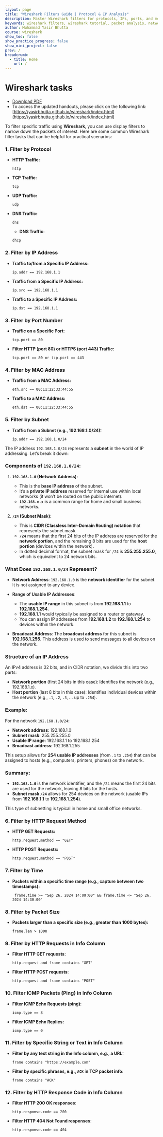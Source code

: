 ```yaml
---
layout: page
title: "Wireshark Filters Guide | Protocol & IP Analysis"
description: Master Wireshark filters for protocols, IPs, ports, and more. Learn practical packet analysis techniques with this comprehensive guide.
keywords: wireshark filters, wireshark tutorial, packet analysis, network traffic analysis, protocol filtering, IP address filtering, port filtering, MAC address filtering, subnet filtering, wireshark display filters
author: Muhammad Yasir Bhutta
course: wireshark
show_toc: false
show_practice_progress: false
show_mini_project: false
prev: /
breadcrumb:
  - title: Home
    url: /
---
```


# Wireshark tasks

- [Download PDF](https://yasirbhutta.github.io/wireshark/index.pdf)
- To access the updated handouts, please click on the following link:
[https://yasirbhutta.github.io/wireshark/index.html](https://yasirbhutta.github.io/wireshark/index.html)

To filter specific traffic using **Wireshark**, you can use display filters to narrow down the packets of interest. Here are some common Wireshark filter tasks that can be helpful for practical scenarios:

### 1. **Filter by Protocol**
   - **HTTP Traffic:**  
     ```plaintext
     http
     ```
   - **TCP Traffic:**  
     ```plaintext
     tcp
     ```
   - **UDP Traffic:**  
     ```plaintext
     udp
     ```
   - **DNS Traffic:**  
     ```plaintext
     dns
     ```

        - **DNS Traffic:**  
     ```plaintext
     dhcp
     ```

### 2. **Filter by IP Address**
   - **Traffic to/from a Specific IP Address:**  
     ```plaintext
     ip.addr == 192.168.1.1
     ```
   - **Traffic from a Specific IP Address:**  
     ```plaintext
     ip.src == 192.168.1.1
     ```
   - **Traffic to a Specific IP Address:**  
     ```plaintext
     ip.dst == 192.168.1.1
     ```

### 3. **Filter by Port Number**
   - **Traffic on a Specific Port:**  
     ```plaintext
     tcp.port == 80
     ```
   - **Filter HTTP (port 80) or HTTPS (port 443) Traffic:**  
     ```plaintext
     tcp.port == 80 or tcp.port == 443
     ```

### 4. **Filter by MAC Address**
   - **Traffic from a MAC Address:**  
     ```plaintext
     eth.src == 00:11:22:33:44:55
     ```
   - **Traffic to a MAC Address:**  
     ```plaintext
     eth.dst == 00:11:22:33:44:55
     ```

### 5. **Filter by Subnet**
   - **Traffic from a Subnet (e.g., 192.168.1.0/24):**  
     ```plaintext
     ip.addr == 192.168.1.0/24
     ```

The IP address `192.168.1.0/24` represents a **subnet** in the world of IP addressing. Let’s break it down:

### Components of `192.168.1.0/24`:

1. **`192.168.1.0` (Network Address)**:
   - This is the **base IP address** of the subnet.
   - It’s a **private IP address** reserved for internal use within local networks (it won’t be routed on the public internet).
   - **`192.168.x.x`** is a common range for home and small business networks.

2. **`/24` (Subnet Mask)**:
   - This is **CIDR (Classless Inter-Domain Routing) notation** that represents the subnet mask.
   - **`/24`** means that the first 24 bits of the IP address are reserved for the **network portion**, and the remaining 8 bits are used for the **host portion** (devices within the network).
   - In dotted decimal format, the subnet mask for `/24` is **255.255.255.0**, which is equivalent to 24 network bits.

### What Does `192.168.1.0/24` Represent?

- **Network Address**: `192.168.1.0` is the **network identifier** for the subnet. It is not assigned to any device.
  
- **Range of Usable IP Addresses**:
   - The **usable IP range** in this subnet is from **192.168.1.1** to **192.168.1.254**.
   - **192.168.1.1** would typically be assigned to a router or gateway.
   - You can assign IP addresses from **192.168.1.2** to **192.168.1.254** to devices within the network.
   
- **Broadcast Address**: The **broadcast address** for this subnet is **192.168.1.255**. This address is used to send messages to all devices on the network.

### Structure of an IP Address

An IPv4 address is 32 bits, and in CIDR notation, we divide this into two parts:
   - **Network portion** (first 24 bits in this case): Identifies the network (e.g., 192.168.1.x).
   - **Host portion** (last 8 bits in this case): Identifies individual devices within the network (e.g., `.1`, `.2`, `.3`, ... up to `.254`).

### Example:
For the network `192.168.1.0/24`:
- **Network address**: 192.168.1.0
- **Subnet mask**: 255.255.255.0
- **Usable IP range**: 192.168.1.1 to 192.168.1.254
- **Broadcast address**: 192.168.1.255

This setup allows for **254 usable IP addresses** (from `.1` to `.254`) that can be assigned to hosts (e.g., computers, printers, phones) on the network.

### Summary:

- **`192.168.1.0`** is the network identifier, and the `/24` means the first 24 bits are used for the network, leaving 8 bits for the hosts.
- **Subnet mask `/24`** allows for 254 devices on the network (usable IPs from **192.168.1.1** to **192.168.1.254**).

This type of subnetting is typical in home and small office networks.

### 6. **Filter by HTTP Request Method**
   - **HTTP GET Requests:**  
     ```plaintext
     http.request.method == "GET"
     ```
   - **HTTP POST Requests:**  
     ```plaintext
     http.request.method == "POST"
     ```

### 7. **Filter by Time**
   - **Packets within a specific time range (e.g., capture between two timestamps):**  
     ```plaintext
      frame.time >= "Sep 26, 2024 14:00:00" && frame.time <= "Sep 26, 2024 14:30:00"
     ```

### 8. **Filter by Packet Size**
   - **Packets larger than a specific size (e.g., greater than 1000 bytes):**  
     ```plaintext
     frame.len > 1000
     ```

### 9. **Filter by HTTP Requests in Info Column**
   - **Filter HTTP GET requests:**
     ```plaintext
     http.request and frame contains "GET"
     ```
   - **Filter HTTP POST requests:**
     ```plaintext
     http.request and frame contains "POST"
     ```

### 10. **Filter ICMP Packets (Ping) in Info Column**
   - **Filter ICMP Echo Requests (ping):**
     ```plaintext
     icmp.type == 8
     ```
   - **Filter ICMP Echo Replies:**
     ```plaintext
     icmp.type == 0
     ```


### 11. **Filter by Specific String or Text in Info Column**
   - **Filter by any text string in the Info column, e.g., a URL:**
     ```plaintext
     frame contains "https://example.com"
     ```
   - **Filter by specific phrases, e.g., `ACK` in TCP packet info:**
     ```plaintext
     frame contains "ACK"
     ```

### 12. **Filter by HTTP Response Code in Info Column**
   - **Filter HTTP 200 OK responses:**
     ```plaintext
     http.response.code == 200
     ```
   - **Filter HTTP 404 Not Found responses:**
     ```plaintext
     http.response.code == 404 
     ```
